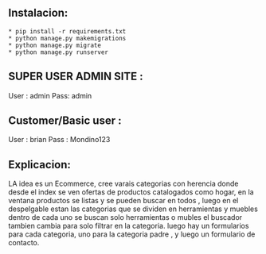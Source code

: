 ## Instalacion:
    * pip install -r requirements.txt
    * python manage.py makemigrations
    * python manage.py migrate
    * python manage.py runserver


## SUPER USER ADMIN SITE : 
User : admin
Pass: admin


## Customer/Basic user : 
User : brian
Pass : Mondino123



## Explicacion: 
LA idea es un Ecommerce, cree varais categorias con herencia donde desde el index se ven ofertas de productos catalogados como hogar, en la ventana productos se listas y se pueden buscar en todos , luego en el despelgable estan las categorias que se dividen en herramientas y muebles dentro de cada uno se buscan solo herramientas o mubles el buscador tambien cambia para solo filtrar en la categoria. luego hay un formularios para cada categoria, uno para la categoria padre , y luego un formulario de contacto. 
